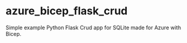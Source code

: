 # azure_bicep_flask_crud
Simple example Python Flask Crud app for SQLite made for Azure with Bicep.
